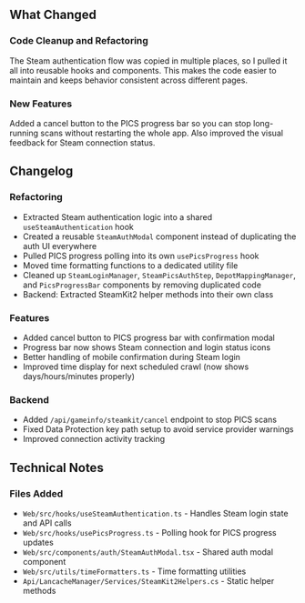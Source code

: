 ## What Changed

### Code Cleanup and Refactoring
The Steam authentication flow was copied in multiple places, so I pulled it all into reusable hooks and components. This makes the code easier to maintain and keeps behavior consistent across different pages.

### New Features
Added a cancel button to the PICS progress bar so you can stop long-running scans without restarting the whole app. Also improved the visual feedback for Steam connection status.

## Changelog

### Refactoring
- Extracted Steam authentication logic into a shared `useSteamAuthentication` hook
- Created a reusable `SteamAuthModal` component instead of duplicating the auth UI everywhere
- Pulled PICS progress polling into its own `usePicsProgress` hook
- Moved time formatting functions to a dedicated utility file
- Cleaned up `SteamLoginManager`, `SteamPicsAuthStep`, `DepotMappingManager`, and `PicsProgressBar` components by removing duplicated code
- Backend: Extracted SteamKit2 helper methods into their own class

### Features
- Added cancel button to PICS progress bar with confirmation modal
- Progress bar now shows Steam connection and login status icons
- Better handling of mobile confirmation during Steam login
- Improved time display for next scheduled crawl (now shows days/hours/minutes properly)

### Backend
- Added `/api/gameinfo/steamkit/cancel` endpoint to stop PICS scans
- Fixed Data Protection key path setup to avoid service provider warnings
- Improved connection activity tracking

## Technical Notes

### Files Added
- `Web/src/hooks/useSteamAuthentication.ts` - Handles Steam login state and API calls
- `Web/src/hooks/usePicsProgress.ts` - Polling hook for PICS progress updates
- `Web/src/components/auth/SteamAuthModal.tsx` - Shared auth modal component
- `Web/src/utils/timeFormatters.ts` - Time formatting utilities
- `Api/LancacheManager/Services/SteamKit2Helpers.cs` - Static helper methods